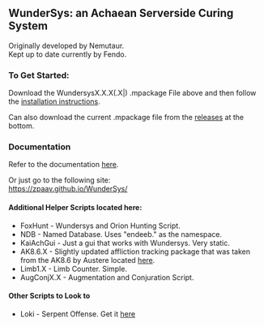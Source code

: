 ## WunderSys: an Achaean Serverside Curing System   
Originally developed by Nemutaur.  
Kept up to date currently by Fendo.  

### To Get Started:
Download the WundersysX.X.X(.X|) .mpackage File above and then follow the [installation instructions](https://zpaav.github.io/WunderSys/installation.html).

Can also download the current .mpackage file from the [releases](https://github.com/zpaav/WunderSys/releases/tag/v2.1.9) at the bottom.


### Documentation
Refer to the documentation [here](https://zpaav.github.io/WunderSys/).  

Or just go to the following site:  
https://zpaav.github.io/WunderSys/ 

#### Additional Helper Scripts located here:
- FoxHunt - Wundersys and Orion Hunting Script.
- NDB - Named Database. Uses "endeeb." as the namespace.
- KaiAchGui - Just a gui that works with Wundersys. Very static.
- AK8.6.X - Slightly updated affliction tracking package that was taken from the AK8.6 by Austere located [here](https://www.dropbox.com/scl/fo/04ci9tq4rivks1r4oar37/ABxzEVpvvrBvjv9V4IYc2s0?rlkey=kyu53u5f96w5ra05xkkvujd3d&e=2&dl=0).
- Limb1.X - Limb Counter. Simple.
- AugConjX.X - Augmentation and Conjuration Script.

#### Other Scripts to Look to
- Loki - Serpent Offense. Get it [here](https://github.com/Hikagejuunin/Loki)

